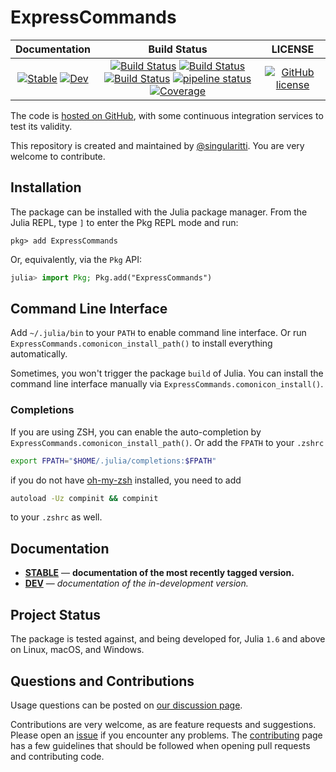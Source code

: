 # ExpressCommands

|                                 **Documentation**                                  |                                                                                                 **Build Status**                                                                                                 |                  **LICENSE**                  |
| :--------------------------------------------------------------------------------: | :--------------------------------------------------------------------------------------------------------------------------------------------------------------------------------------------------------------: | :-------------------------------------------: |
| [![Stable][docs-stable-img]][docs-stable-url] [![Dev][docs-dev-img]][docs-dev-url] | [![Build Status][gha-img]][gha-url] [![Build Status][appveyor-img]][appveyor-url] [![Build Status][cirrus-img]][cirrus-url] [![pipeline status][gitlab-img]][gitlab-url] [![Coverage][codecov-img]][codecov-url] | [![GitHub license][license-img]][license-url] |

[docs-stable-img]: https://img.shields.io/badge/docs-stable-blue.svg
[docs-stable-url]: https://MineralsCloud.github.io/ExpressCommands.jl/stable
[docs-dev-img]: https://img.shields.io/badge/docs-dev-blue.svg
[docs-dev-url]: https://MineralsCloud.github.io/ExpressCommands.jl/dev
[gha-img]: https://github.com/MineralsCloud/ExpressCommands.jl/workflows/CI/badge.svg
[gha-url]: https://github.com/MineralsCloud/ExpressCommands.jl/actions
[appveyor-img]: https://ci.appveyor.com/api/projects/status/github/MineralsCloud/ExpressCommands.jl?svg=true
[appveyor-url]: https://ci.appveyor.com/project/singularitti/ExpressCommands-jl
[cirrus-img]: https://api.cirrus-ci.com/github/MineralsCloud/ExpressCommands.jl.svg
[cirrus-url]: https://cirrus-ci.com/github/MineralsCloud/ExpressCommands.jl
[gitlab-img]: https://gitlab.com/singularitti/ExpressCommands.jl/badges/master/pipeline.svg
[gitlab-url]: https://gitlab.com/singularitti/ExpressCommands.jl/-/pipelines
[codecov-img]: https://codecov.io/gh/MineralsCloud/ExpressCommands.jl/branch/master/graph/badge.svg
[codecov-url]: https://codecov.io/gh/MineralsCloud/ExpressCommands.jl
[license-img]: https://img.shields.io/github/license/MineralsCloud/ExpressCommands.jl
[license-url]: https://github.com/MineralsCloud/ExpressCommands.jl/blob/master/LICENSE

The code is [hosted on GitHub](https://github.com/MineralsCloud/ExpressCommands.jl),
with some continuous integration services to test its validity.

This repository is created and maintained by [@singularitti](https://github.com/singularitti).
You are very welcome to contribute.

## Installation

The package can be installed with the Julia package manager.
From the Julia REPL, type `]` to enter the Pkg REPL mode and run:

```
pkg> add ExpressCommands
```

Or, equivalently, via the `Pkg` API:

```julia
julia> import Pkg; Pkg.add("ExpressCommands")
```

## Command Line Interface

Add `~/.julia/bin` to your `PATH` to enable command line interface. Or run
`ExpressCommands.comonicon_install_path()` to install everything automatically.

Sometimes, you won't trigger the package `build` of Julia. You can install the command line interface
manually via `ExpressCommands.comonicon_install()`.

### Completions

If you are using ZSH, you can enable the auto-completion by `ExpressCommands.comonicon_install_path()`. Or add the `FPATH`
to your `.zshrc`

```sh
export FPATH="$HOME/.julia/completions:$FPATH"
```

if you do not have [oh-my-zsh](https://github.com/ohmyzsh/ohmyzsh) installed, you need to add

```sh
autoload -Uz compinit && compinit
```

to your `.zshrc` as well.

## Documentation

- [**STABLE**][docs-stable-url] &mdash; **documentation of the most recently tagged version.**
- [**DEV**][docs-dev-url] &mdash; _documentation of the in-development version._

## Project Status

The package is tested against, and being developed for, Julia `1.6` and above on Linux,
macOS, and Windows.

## Questions and Contributions

Usage questions can be posted on [our discussion page][discussions-url].

Contributions are very welcome, as are feature requests and suggestions. Please open an
[issue][issues-url] if you encounter any problems. The [contributing](@ref) page has
a few guidelines that should be followed when opening pull requests and contributing code.

[discussions-url]: https://github.com/MineralsCloud/ExpressCommands.jl/discussions
[issues-url]: https://github.com/MineralsCloud/ExpressCommands.jl/issues
[contrib-url]: https://github.com/MineralsCloud/ExpressCommands.jl/discussions
